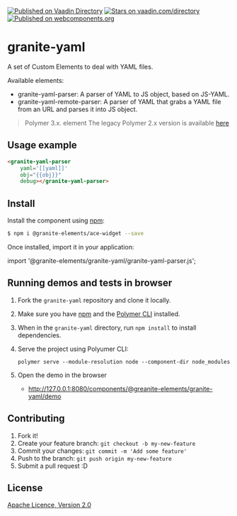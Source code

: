 [![Published on Vaadin  Directory](https://img.shields.io/badge/Vaadin%20Directory-published-00b4f0.svg)](https://vaadin.com/directory/component/LostInBrittanygranite-yaml)
[![Stars on vaadin.com/directory](https://img.shields.io/vaadin-directory/star/LostInBrittanygranite-yaml.svg)](https://vaadin.com/directory/component/LostInBrittanygranite-yaml)
[![Published on webcomponents.org](https://img.shields.io/badge/webcomponents.org-published-blue.svg)](https://www.webcomponents.org/element/LostInBrittany/granite-yaml)

# granite-yaml

A set of Custom Elements to deal with YAML files.

Available elements:

- granite-yaml-parser: A parser of YAML to JS object, based on JS-YAML. 
- granite-yaml-remote-parser: A parser of YAML that grabs a YAML file from an URL and parses it into JS object.


> Polymer 3.x. element
> The legacy Polymer 2.x version is available [here](https://www.webcomponents.org/element/LostInBrittany/granite-yaml/)

## Usage example

<!---
```
<custom-element-demo>
  <template>
    <script src="../../@webcomponents/webcomponentsjs/webcomponents-loader.js"></script>
    <script type="module" src="../../@granite-elements/granite-yaml/granite-yaml-parser.js"></script>
    <dom-bind id="binding">
      <template>
        <next-code-block></next-code-block>
      </template>
    </dom-bind>
    <script>    
      document.querySelector('granite-yaml-parser').addEventListener('yaml-parsed', (evt) => {
        console.log('YAML parsed inline demo', evt.detail);
        binding.stringify_obj = JSON.stringify(evt.detail.obj);
      });
      let binding = document.getElementById('binding');
      binding.yaml=`        
aString: 'This is a string'
aNumber: 42
anotherString: |
  This is a multiline
  string
yetAnotherString: >
  This is another multiline
  string
      `;
    </script>
  </template>
</custom-element-demo>
```
-->
```html
<granite-yaml-parser 
    yaml='[[yaml]]' 
    obj="{{obj}}" 
    debug></granite-yaml-parser>
```

## Install


Install the component using [npm](https://www.npmjs.com/):

```sh
$ npm i @granite-elements/ace-widget --save
```

Once installed, import it in your application:

import '@granite-elements/granite-yaml/granite-yaml-parser.js';



## Running demos and tests in browser

1. Fork the `granite-yaml` repository and clone it locally.

1. Make sure you have [npm](https://www.npmjs.com/) 
and the [Polymer CLI](https://www.polymer-project.org/3.0/docs/tools/polymer-cli) installed.

1. When in the `granite-yaml` directory, run `npm install` to install dependencies.

1. Serve the project using Polyumer CLI:

    `polymer serve --module-resolution node --component-dir node_modules`

1. Open the demo in the browser

    - http://127.0.0.1:8080/components/@greanite-elements/granite-yaml/demo



## Contributing

1. Fork it!
2. Create your feature branch: `git checkout -b my-new-feature`
3. Commit your changes: `git commit -m 'Add some feature'`
4. Push to the branch: `git push origin my-new-feature`
5. Submit a pull request :D

## License

[Apache Licence, Version 2.0](https://opensource.org/licenses/Apache-2.0)
